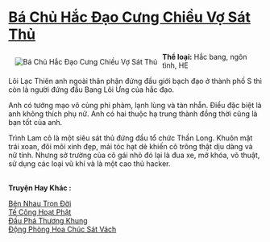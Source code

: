 <a href="https://utruyen.com/ba-chu-hac-dao-cung-chieu-vo-sat-thu/8041/" title="Bá Chủ Hắc Đạo Cưng Chiều Vợ Sát Thủ"><h1>Bá Chủ Hắc Đạo Cưng Chiều Vợ Sát Thủ</h1></a><div style="display:table"><img align="right" style="float: left; padding: 10px;" src="https://utruyen.com/images/story/200x260/ba-chu-hac-dao-cung-chieu-vo-sat-thu.jpg" alt="Bá Chủ Hắc Đạo Cưng Chiều Vợ Sát Thủ"><b>Thể loại:</b> Hắc bang, ngôn tình, HE<p></p>Lôi Lạc Thiên anh ngoài thân phận đứng đầu giới bạch đạo ở thành phố S thì còn là người đứng đầu Bang Lôi Ưng của hắc đạo.<p></p>Anh có tướng mạo vô cùng phi phàm, lạnh lùng và tàn nhẫn. Điều đặc biệt là anh không thích phụ nữ. Anh có hai thuộc hạ trung thành đồng thời cũng là bạn tốt của anh.<p></p>Trình Lam cô là một siêu sát thủ đứng đầu tổ chức Thần Long. Khuôn mặt trái xoan, đôi môi xinh đẹp, mái tóc hạt dẻ khiến cô trông thật dịu dàng và nữ tính. Nhưng sở trường của cô gái nhỏ đó lại là đua xe, mở khóa, võ thuật, sử dụng các loại vũ khí và là một cao thủ hacker.</div><p><br><b>Truyện Hay Khác :</b></p><a href="https://utruyen.com/ben-nhau-tron-doi/650/" alt="Bên Nhau Trọn Đời">Bên Nhau Trọn Đời</a><br/><a href="https://truyenngontinhay.wordpress.com/2019/10/03/te-cong-hoat-phat/" alt="Tế Công Hoạt Phật">Tế Công Hoạt Phật</a><br/><a href="https://github.com/quanluxury/truyenhot/tree/master/truyenhay/704/" alt="Đấu Phá Thương Khung">Đấu Phá Thương Khung</a><br/><a href="https://github.com/quanluxury/truyenhot/tree/master/truyenhay/1584/" alt="Động Phòng Hoa Chúc Sát Vách">Động Phòng Hoa Chúc Sát Vách</a><br/>
